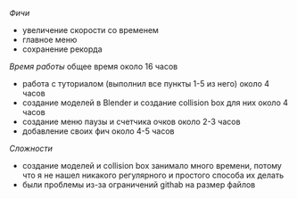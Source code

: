 *Фичи*
 - увеличение скорости со временем
 - главное меню
 - сохранение рекорда

*Время работы*
общее время около 16 часов
 - работа с туториалом (выполнил все пункты 1-5 из него) около 4 часов
 - создание моделей в Blender и создание collision box для них около 4 часов
 - создание меню паузы и счетчика очков около 2-3 часов
 - добавление своих фич около 4-5 часов

*Сложности*
 - создание моделей и collision box занимало много времени, потому что я не нашел никакого регулярного и простого способа их делать
 - были проблемы из-за ограничений githab на размер файлов
